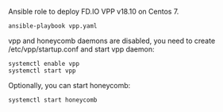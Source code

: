 Ansible role to deploy FD.IO VPP v18.10 on Centos 7.

    ansible-playbook vpp.yaml

vpp and honeycomb daemons are disabled, you need to create /etc/vpp/startup.conf and start vpp daemon:  

    systemctl enable vpp
    systemctl start vpp 
    
Optionally, you can start honeycomb:  

    systemctl start honeycomb
